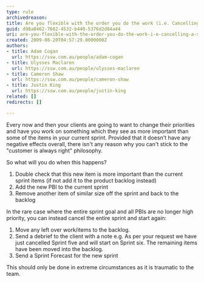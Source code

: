 ```yaml
---
type: rule
archivedreason: 
title: Are you flexible with the order you do the work (i.e. Cancelling a sprint)?
guid: d98a0462-7682-4532-b440-5376d2d84a44
uri: are-you-flexible-with-the-order-you-do-the-work-i-e-cancelling-a-sprint
created: 2009-08-20T04:57:29.0000000Z
authors:
- title: Adam Cogan
  url: https://ssw.com.au/people/adam-cogan
- title: Ulysses Maclaren
  url: https://ssw.com.au/people/ulysses-maclaren
- title: Cameron Shaw
  url: https://ssw.com.au/people/cameron-shaw
- title: Justin King
  url: https://ssw.com.au/people/justin-king
related: []
redirects: []

---
```


Every now and then your clients are going to want to change their priorities and have you work on something which they see as more important than some of the items in your current sprint. Provided that it doesn't have any negative effects overall, there isn't any reason why you can't stick to the "customer is always right" philosophy.

So what will you do when this happens?  
<!--endintro-->

1. Double check that this new item is more important than the current sprint items (if not add it to the product backlog instead)
2. Add the new PBI to the current sprint
3. Remove another item of similar size off the sprint and back to the backlog




In the rare case where the entire sprint goal and all PBIs are no longer high priority, you can instead cancel the entire sprint and start again:

1. Move any left over work/items to the backlog.
2. Send a debrief to the client with a note e.g. As per your request we have just cancelled Sprint five and will start on Sprint six. The remaining items have been moved into the backlog.
3. Send a Sprint Forecast for the new sprint


This should only be done in extreme circumstances as it is traumatic to the team.
